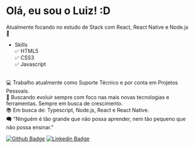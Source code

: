 # Olá, eu sou o Luiz! :D


Atualmente focando no estudo de Stack com React, React Native e Node.js 🚀

- Skills
</br>✅ HTML5
</br>✅ CSS3
</br>✅ Javascript

</br>💻 Trabalho atualmente como Suporte Técnico e por conta em Projetos Pessoais.
</br>🚀 Buscando evoluir sempre com foco nas mais novas tecnologias e ferramentas. Sempre em busca de crescimento.
</br>📚 Em busca de: Typescript, Node.js, React e React Native.
</br>🗨 "Ninguém é tão grande que não possa aprender, nem tão pequeno que não possa ensinar."

[![Github Badge](https://img.shields.io/badge/-Github-000?style=flat-square&logo=Github&logoColor=white&link=https://github.com/luizfelipeb)](https://github.com/luizfelipeb) [![Linkedin Badge](https://img.shields.io/badge/-LinkedIn-blue?style=flat-square&logo=Linkedin&logoColor=white&link=https://www.linkedin.com/in/luiz-felipe-barros/)](https://www.linkedin.com/in/luiz-felipe-barros/)

